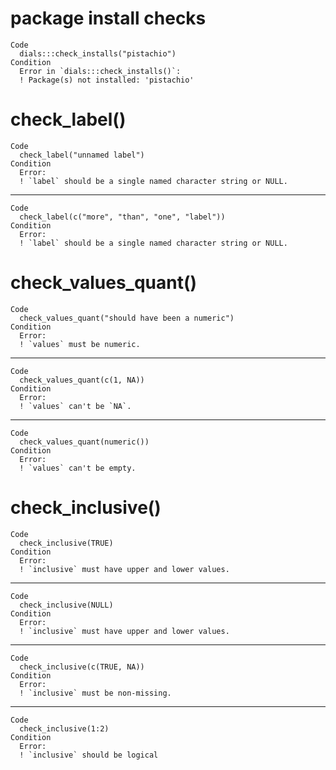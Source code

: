 # package install checks

    Code
      dials:::check_installs("pistachio")
    Condition
      Error in `dials:::check_installs()`:
      ! Package(s) not installed: 'pistachio'

# check_label()

    Code
      check_label("unnamed label")
    Condition
      Error:
      ! `label` should be a single named character string or NULL.

---

    Code
      check_label(c("more", "than", "one", "label"))
    Condition
      Error:
      ! `label` should be a single named character string or NULL.

# check_values_quant()

    Code
      check_values_quant("should have been a numeric")
    Condition
      Error:
      ! `values` must be numeric.

---

    Code
      check_values_quant(c(1, NA))
    Condition
      Error:
      ! `values` can't be `NA`.

---

    Code
      check_values_quant(numeric())
    Condition
      Error:
      ! `values` can't be empty.

# check_inclusive()

    Code
      check_inclusive(TRUE)
    Condition
      Error:
      ! `inclusive` must have upper and lower values.

---

    Code
      check_inclusive(NULL)
    Condition
      Error:
      ! `inclusive` must have upper and lower values.

---

    Code
      check_inclusive(c(TRUE, NA))
    Condition
      Error:
      ! `inclusive` must be non-missing.

---

    Code
      check_inclusive(1:2)
    Condition
      Error:
      ! `inclusive` should be logical

